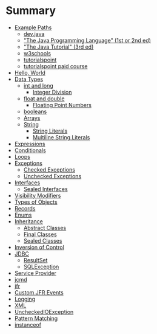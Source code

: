 # Summary
- [Example Paths]()
    - [dev.java](./examples/dev_java.md)
    - ["The Java Programming Language" (1st or 2nd ed)](./examples/the_java_programming_language_og.md)
    - ["The Java Tutorial" (3rd ed)](./examples/the_java_tutorial_3rd_edition.md)
    - [w3schools](./examples/w3schools.md)
    - [tutorialspoint](./examples/tutorialspoint.md)
    - [tutorialspoint paid course](./examples/tutorialspoint_paid.md)
- [Hello, World](./hello_world.md)
- [Data Types]()
    - [int and long]()
        - [Integer Division]()
    - [float and double]()
        - [Floating Point Numbers]()
    - [booleans](./booleans.md)
    - [Arrays]()
    - [String]()
        - [String Literals]()
        - [Multiline String Literals]()
- [Expressions]()
- [Conditionals]()
- [Loops]()
- [Exceptions]()
    - [Checked Exceptions]()
    - [Unchecked Exceptions]()
- [Interfaces]()
    - [Sealed Interfaces]()
- [Visibility Modifiers]()
- [Types of Objects]()
- [Records]()
- [Enums]()
- [Inheritance]()
    - [Abstract Classes]()
    - [Final Classes]()
    - [Sealed Classes]()
- [Inversion of Control]()
- [JDBC]()
    - [ResultSet]()
    - [SQLException]()
- [Service Provider]()
- [jcmd]()
- [jfr]()
- [Custom JFR Events]()
- [Logging]()
- [XML]()
- [UncheckedIOException]()
- [Pattern Matching]()
- [instanceof]()
